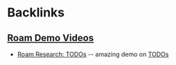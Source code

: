 
# Backlinks
## [Roam Demo Videos](<Roam Demo Videos.md>)
- [Roam Research: TODOs](https://www.youtube.com/watch?v=3taL1v-IKXg) -- amazing demo on [TODOs](<TODOs.md>)

